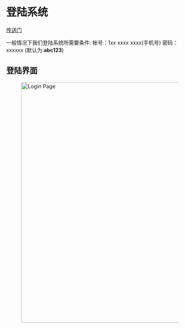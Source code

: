 # 登陆系统
[传送门](https://panda-admin-dev.chinacloudsites.cn)

一般情况下我们登陆系统所需要条件:
帐号：1xx xxxx xxxx(手机号)
密码：xxxxxx (默认为:**abc123**)


## 登陆界面

<figure>
  <img src='generated/images/guide/toh/Login.png' width="1200px" height="644px" alt="Login Page">
</figure>